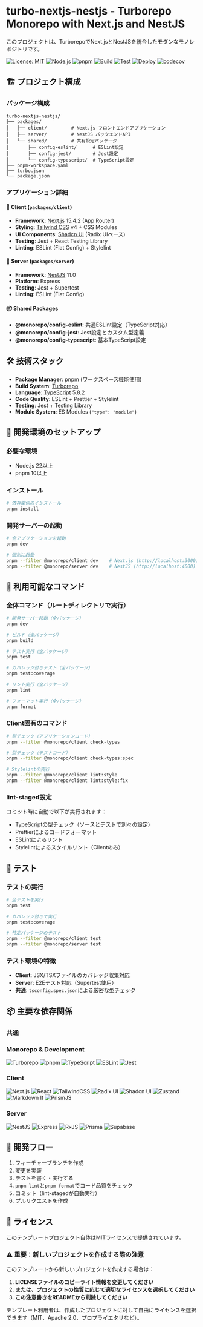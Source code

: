 # turbo-nextjs-nestjs - Turborepo Monorepo with Next.js and NestJS

このプロジェクトは、TurborepoでNext.jsとNestJSを統合したモダンなモノレポジトリです。

[![License: MIT](https://img.shields.io/badge/License-MIT-yellow.svg)](https://opensource.org/licenses/MIT)
[![Node.js](https://img.shields.io/badge/Node.js-22%2B-green.svg)](https://nodejs.org/)
[![pnpm](https://img.shields.io/badge/pnpm-10.14.0-F69220.svg)](https://pnpm.io/)
[![Build](https://github.com/motora-dev/turbo-nextjs-nestjs/actions/workflows/build.yml/badge.svg)](https://github.com/motora-dev/turbo-nextjs-nestjs/actions/workflows/build.yml)
[![Test](https://github.com/motora-dev/turbo-nextjs-nestjs/actions/workflows/test.yml/badge.svg)](https://github.com/motora-dev/turbo-nextjs-nestjs/actions/workflows/test.yml)
[![Deploy](https://github.com/motora-dev/turbo-nextjs-nestjs/actions/workflows/deploy.yml/badge.svg)](https://github.com/motora-dev/turbo-nextjs-nestjs/actions/workflows/deploy.yml)
[![codecov](https://codecov.io/github/motora-dev/turbo-nextjs-nestjs/badge.svg?branch=main)](https://codecov.io/github/motora-dev/turbo-nextjs-nestjs)

## 🏗 プロジェクト構成

### パッケージ構成

```
turbo-nextjs-nestjs/
├── packages/
│   ├── client/         # Next.js フロントエンドアプリケーション
│   ├── server/         # NestJS バックエンドAPI
│   └── shared/         # 共有設定パッケージ
│       ├── config-eslint/      # ESLint設定
│       ├── config-jest/        # Jest設定
│       └── config-typescript/  # TypeScript設定
├── pnpm-workspace.yaml
├── turbo.json
└── package.json
```

### アプリケーション詳細

#### 📱 Client (`packages/client`)

- **Framework**: [Next.js](https://nextjs.org/) 15.4.2 (App Router)
- **Styling**: [Tailwind CSS](https://tailwindcss.com/) v4 + CSS Modules
- **UI Components**: [Shadcn UI](https://ui.shadcn.com/) (Radix UIベース)
- **Testing**: Jest + React Testing Library
- **Linting**: ESLint (Flat Config) + Stylelint

#### 🚀 Server (`packages/server`)

- **Framework**: [NestJS](https://nestjs.com/) 11.0
- **Platform**: Express
- **Testing**: Jest + Supertest
- **Linting**: ESLint (Flat Config)

#### 📦 Shared Packages

- **@monorepo/config-eslint**: 共通ESLint設定（TypeScript対応）
- **@monorepo/config-jest**: Jest設定とカスタム型定義
- **@monorepo/config-typescript**: 基本TypeScript設定

## 🛠 技術スタック

- **Package Manager**: [pnpm](https://pnpm.io/) (ワークスペース機能使用)
- **Build System**: [Turborepo](https://turbo.build/repo)
- **Language**: [TypeScript](https://www.typescriptlang.org/) 5.8.2
- **Code Quality**: ESLint + Prettier + Stylelint
- **Testing**: Jest + Testing Library
- **Module System**: ES Modules (`"type": "module"`)

## 🚀 開発環境のセットアップ

### 必要な環境

- Node.js 22以上
- pnpm 10以上

### インストール

```bash
# 依存関係のインストール
pnpm install
```

### 開発サーバーの起動

```bash
# 全アプリケーションを起動
pnpm dev

# 個別に起動
pnpm --filter @monorepo/client dev    # Next.js (http://localhost:3000)
pnpm --filter @monorepo/server dev    # NestJS (http://localhost:4000)
```

## 📝 利用可能なコマンド

### 全体コマンド（ルートディレクトリで実行）

```bash
# 開発サーバー起動（全パッケージ）
pnpm dev

# ビルド（全パッケージ）
pnpm build

# テスト実行（全パッケージ）
pnpm test

# カバレッジ付きテスト（全パッケージ）
pnpm test:coverage

# リント実行（全パッケージ）
pnpm lint

# フォーマット実行（全パッケージ）
pnpm format
```

### Client固有のコマンド

```bash
# 型チェック（アプリケーションコード）
pnpm --filter @monorepo/client check-types

# 型チェック（テストコード）
pnpm --filter @monorepo/client check-types:spec

# Stylelintの実行
pnpm --filter @monorepo/client lint:style
pnpm --filter @monorepo/client lint:style:fix
```

### lint-staged設定

コミット時に自動で以下が実行されます：

- TypeScriptの型チェック（ソースとテストで別々の設定）
- Prettierによるコードフォーマット
- ESLintによるリント
- Stylelintによるスタイルリント（Clientのみ）

## 🧪 テスト

### テストの実行

```bash
# 全テストを実行
pnpm test

# カバレッジ付きで実行
pnpm test:coverage

# 特定パッケージのテスト
pnpm --filter @monorepo/client test
pnpm --filter @monorepo/server test
```

### テスト環境の特徴

- **Client**: JSX/TSXファイルのカバレッジ収集対応
- **Server**: E2Eテスト対応（Supertest使用）
- **共通**: `tsconfig.spec.json`による厳密な型チェック

## 📦 主要な依存関係

### 共通

### Monorepo & Development

![Turborepo](https://img.shields.io/badge/Turborepo-2.5.5-ef4444?logo=turborepo&logoColor=white)
![pnpm](https://img.shields.io/badge/pnpm-10.14.0-f69220?logo=pnpm&logoColor=white)
![TypeScript](<https://img.shields.io/badge/TypeScript-5.8.2%20(shared)-3178c6?logo=typescript&logoColor=white>)
![ESLint](https://img.shields.io/badge/ESLint-shared-4b32c3?logo=eslint&logoColor=white)
![Jest](https://img.shields.io/badge/Jest-shared-c21325?logo=jest&logoColor=white)

### Client

![Next.js](https://img.shields.io/badge/Next.js-15.4.2-black?logo=next.js&logoColor=white)
![React](https://img.shields.io/badge/React-18.3.1-61dafb?logo=react&logoColor=white)
![TailwindCSS](https://img.shields.io/badge/Tailwind%20CSS-4.1.11-38bdf8?logo=tailwindcss&logoColor=white)
![Radix UI](https://img.shields.io/badge/Radix%20UI-1.x-161618?logo=radixui&logoColor=white)
![Shadcn UI](https://img.shields.io/badge/Shadcn%20UI-latest-000000?logo=shadcnui&logoColor=white)
![Zustand](https://img.shields.io/badge/Zustand-5.0.7-2d3748?logo=react&logoColor=white)
![Markdown It](https://img.shields.io/badge/Markdown--it-14.1.0-000000?logo=markdown&logoColor=white)
![PrismJS](https://img.shields.io/badge/PrismJS-1.30.0-1f2937?logo=prismjs&logoColor=white)

### Server

![NestJS](https://img.shields.io/badge/NestJS-11.0.1-e0234e?logo=nestjs&logoColor=white)
![Express](https://img.shields.io/badge/Express-via%20NestJS-000000?logo=express&logoColor=white)
![RxJS](https://img.shields.io/badge/RxJS-7.8.1-b7178c?logo=reactivex&logoColor=white)
![Prisma](https://img.shields.io/badge/Prisma-6.14.0-2d3748?logo=prisma&logoColor=white)
![Supabase](https://img.shields.io/badge/Supabase-2.55.0-3ecf8e?logo=supabase&logoColor=white)

## 🏃 開発フロー

1. フィーチャーブランチを作成
2. 変更を実装
3. テストを書く・実行する
4. `pnpm lint`と`pnpm format`でコード品質をチェック
5. コミット（lint-stagedが自動実行）
6. プルリクエストを作成

## 📝 ライセンス

このテンプレートプロジェクト自体はMITライセンスで提供されています。

### ⚠️ 重要：新しいプロジェクトを作成する際の注意

このテンプレートから新しいプロジェクトを作成する場合は：

1. **LICENSEファイルのコピーライト情報を変更してください**
2. **または、プロジェクトの性質に応じて適切なライセンスを選択してください**
3. **この注意書きをREADMEから削除してください**

テンプレート利用者は、作成したプロジェクトに対して自由にライセンスを選択できます（MIT、Apache 2.0、プロプライエタリなど）。
